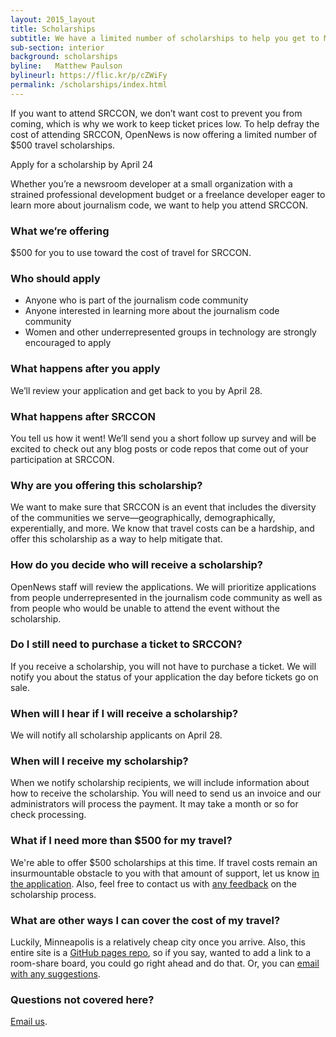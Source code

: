 ```yaml
---
layout: 2015_layout
title: Scholarships
subtitle: We have a limited number of scholarships to help you get to Minneapolis.
sub-section: interior
background: scholarships
byline:   Matthew Paulson
bylineurl: https://flic.kr/p/cZWiFy
permalink: /scholarships/index.html
---
```

<p class="bodybig">If you want to attend SRCCON, we don&rsquo;t want cost to prevent you from coming, which is why we work to keep ticket prices low. To help defray the cost of attending SRCCON, OpenNews is now offering a limited number of $500 travel scholarships.</p>
<!--session button-->
<p class="btn" id="pitchbutton">Apply for a scholarship by April 24</p>
<!--<p class="bottomrun">We&rsquo;re accepting applications for a limited number of scholarships April 22.</a></p>-->

<script type="text/javascript">
document.getElementById("pitchbutton").onclick = function () {
  location.href = "https://docs.google.com/forms/d/1WTfx-HwVbN92OZYh6u8t27zPyAUjz7cZ3IOLAwroFIo/viewform";
};
</script>
<!-- end session button -->

Whether you&rsquo;re a newsroom developer at a small organization with a strained professional development budget or a freelance developer eager to learn more about journalism code, we want to help you attend SRCCON.

### What we&rsquo;re offering
$500 for you to use toward the cost of travel for SRCCON.

### Who should apply
* Anyone who is part of the journalism code community
* Anyone interested in learning more about the journalism code community
* Women and other underrepresented groups in technology are strongly encouraged to apply

### What happens after you apply
We&rsquo;ll review your application and get back to you by April 28.

### What happens after SRCCON
You tell us how it went! We&rsquo;ll send you a short follow up survey and will be excited to check out any blog posts or code repos that come out of your participation at SRCCON.

### Why are you offering this scholarship?
We want to make sure that SRCCON is an event that includes the diversity of the communities we serve&mdash;geographically, demographically, experentially, and more. We know that travel costs can be a hardship, and offer this scholarship as a way to help mitigate that.

### How do you decide who will receive a scholarship?
OpenNews staff will review the applications. We will prioritize applications from people underrepresented in the journalism code community as well as from people who would be unable to attend the event without the scholarship.

### Do I still need to purchase a ticket to SRCCON?
If you receive a scholarship, you will not have to purchase a ticket. We will notify you about the status of your application the day before tickets go on sale.

### When will I hear if I will receive a scholarship?
We will notify all scholarship applicants on April 28.

### When will I receive my scholarship?
When we notify scholarship recipients, we will include information about how to receive the scholarship. You will need to send us an invoice and our administrators will process the payment. It may take a month or so for check processing.

### What if I need more than $500 for my travel?
We're able to offer $500 scholarships at this time. If travel costs remain an insurmountable obstacle to you with that amount of support, let us know [in the application](https://docs.google.com/forms/d/1WTfx-HwVbN92OZYh6u8t27zPyAUjz7cZ3IOLAwroFIo/viewform). Also, feel free to contact us with [any feedback](mailto:erika@mozillafoundation.org) on the scholarship process.

### What are other ways I can cover the cost of my travel?
Luckily, Minneapolis is a relatively cheap city once you arrive. Also, this entire site is a [GitHub pages repo](https://github.com/OpenNews/srccon), so if you say, wanted to add a link to a room-share board, you could go right ahead and do that. Or, you can [email with any suggestions](erika@mozillafoundation.org).

### Questions not covered here?
[Email us](srccon@opennews.org).
